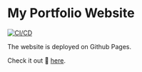 # My Portfolio Website

[![CI/CD](https://github.com/aditya109/find-aditya-v2.0/actions/workflows/node.js.yml/badge.svg)](https://github.com/aditya109/find-aditya-v2.0/actions/workflows/node.js.yml)

The website is deployed on Github Pages.

Check it out 👀 [here](https://aditya109.github.io/find-aditya-v2.0/). 

